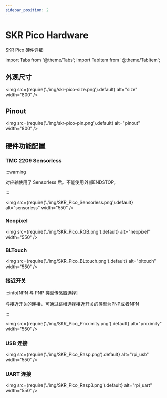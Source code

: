 ```yaml
---
sidebar_position: 2
---
```


# SKR Pico Hardware

SKR Pico 硬件详细

<!-- import lib start -->

import Tabs from '@theme/Tabs';
import TabItem from '@theme/TabItem';

<!-- import lib end -->

## 外观尺寸

<img
    src={require('./img/skr-pico-size.png').default}
    alt="size" width="800"
/>

## Pinout

<img
    src={require('./img/skr-pico-pin.png').default}
    alt="pinout" width="800"
/>

## 硬件功能配置

### TMC 2209 Sensorless

:::warning 

对应轴使用了 Sensorless 后。不能使用外部ENDSTOP。

:::

<img
    src={require('./img/SKR_Pico_Sensorless.png').default}
    alt="sensorless" width="550"
/>

### Neopixel

<img
    src={require('./img/SKR_Pico_RGB.png').default}
    alt="neopixel" width="550"
/>

### BLTouch 

<img
    src={require('./img/SKR_Pico_BLtouch.png').default}
    alt="bltouch" width="550"
/>

### 接近开关

:::info[NPN 与 PNP 类型传感器选择] 

与接近开关的连接，可通过跳帽选择接近开关的类型为PNP或者NPN

:::

<img
    src={require('./img/SKR_Pico_Proximity.png').default}
    alt="proximity" width="550"
/>

### USB 连接

<img
    src={require('./img/SKR_Pico_Rasp.png').default}
    alt="rpi_usb" width="550"
/>

### UART 连接

<img
    src={require('./img/SKR_Pico_Rasp3.png').default}
    alt="rpi_uart" width="550"
/>